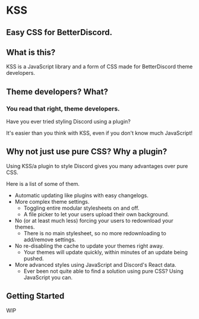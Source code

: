 # KSS

## Easy CSS for BetterDiscord.

## What is this?

KSS is a JavaScript library and a form of CSS made for BetterDiscord theme developers.

## Theme developers? What?

### You read that right, theme developers.

Have you ever tried styling Discord using a plugin?

It's easier than you think with KSS, even if you don't know much JavaScript!

## Why not just use pure CSS? Why a plugin?

Using KSS/a plugin to style Discord gives you many advantages over pure CSS.

Here is a list of some of them.

 * Automatic updating like plugins with easy changelogs.
 * More complex theme settings.
   * Toggling entire modular stylesheets on and off.
   * A file picker to let your users upload their own background.
 * No (or at least much less) forcing your users to redownload your themes.
   * There is no main stylesheet, so no more redownloading to add/remove settings.
 * No re-disabling the cache to update your themes right away.
   * Your themes will update quickly, within minutes of an update being pushed.
 * More advanced styles using JavaScript and Discord's React data.
   * Ever been not quite able to find a solution using pure CSS? Using JavaScript you can.

## Getting Started

WIP
